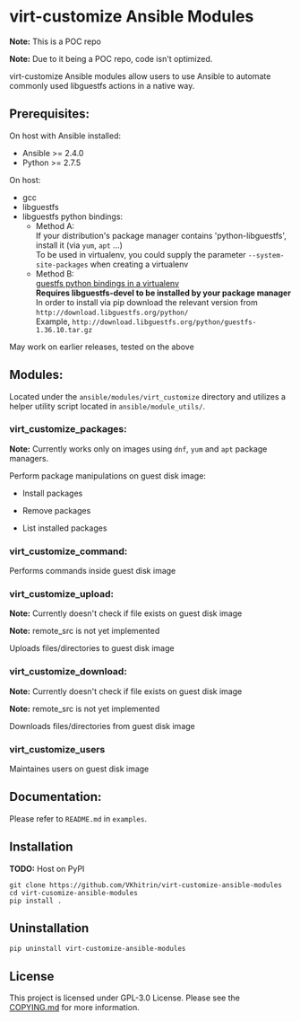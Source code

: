 # virt-customize Ansible Modules

**Note:** This is a POC repo

**Note:** Due to it being a POC repo, code isn't optimized.

virt-customize Ansible modules allow users to use Ansible to automate commonly used libguestfs actions in a native way.

## Prerequisites:

On host with Ansible installed:
* Ansible >= 2.4.0
* Python >= 2.7.5

On host:
* gcc
* libguestfs
* libguestfs python bindings:
    * Method A:  
    If your distribution's package manager contains 'python-libguestfs', install it (via `yum`, `apt` ...)  
    To be used in virtualenv, you could supply the parameter `--system-site-packages` when creating a virtualenv  
    * Method B:  
    [guestfs python bindings in a virtualenv](http://libguestfs.org/guestfs-python.3.html#using-python-bindings-in-a-virtualenv)  
    **Requires libguestfs-devel to be installed by your package manager**  
    In order to install via pip download the relevant version from `http://download.libguestfs.org/python/`  
    Example, `http://download.libguestfs.org/python/guestfs-1.36.10.tar.gz`  

May work on earlier releases, tested on the above

## Modules:

Located under the `ansible/modules/virt_customize` directory and utilizes a helper utility script located in `ansible/module_utils/`.

### virt_customize_packages:

**Note:** Currently works only on images using `dnf`, `yum` and `apt` package managers.

Perform package manipulations on guest disk image:

* Install packages

* Remove packages

* List installed packages

### virt_customize_command:

Performs commands inside guest disk image

### virt_customize_upload:

**Note:** Currently doesn't check if file exists on guest disk image

**Note:** remote_src is not yet implemented

Uploads files/directories to guest disk image

### virt_customize_download:

**Note:** Currently doesn't check if file exists on guest disk image

**Note:** remote_src is not yet implemented

Downloads files/directories from guest disk image

### virt_customize_users

Maintaines users on guest disk image

## Documentation:

Please refer to `README.md` in `examples`.

## Installation

**TODO:** Host on PyPI

```
git clone https://github.com/VKhitrin/virt-customize-ansible-modules
cd virt-cusomize-ansible-modules
pip install .
```

## Uninstallation

```
pip uninstall virt-customize-ansible-modules
```

## License

This project is licensed under GPL-3.0 License. Please see the [COPYING.md](https://github.com/vkhitrin/virt-customize-ansible-modules/blob/master/COPYING.md) for more information.
